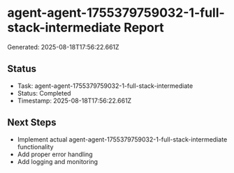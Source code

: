 # agent-agent-1755379759032-1-full-stack-intermediate Report

Generated: 2025-08-18T17:56:22.661Z

## Status
- Task: agent-agent-1755379759032-1-full-stack-intermediate
- Status: Completed
- Timestamp: 2025-08-18T17:56:22.661Z

## Next Steps
- Implement actual agent-agent-1755379759032-1-full-stack-intermediate functionality
- Add proper error handling
- Add logging and monitoring
